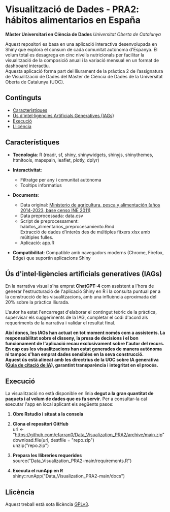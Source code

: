 # Visualització de Dades - PRA2: hábitos alimentarios en España

**Màster Universitari en Ciència de Dades**
*Universitat Oberta de Catalunya*

Aquest repositori es basa en una aplicació interactiva desenvolupada en Shiny que explora el consum de cada comunitat autònoma d'Espanya. El volum total es desagrega en cinc nivells nutricionals per facilitar la visualització de la composició anual i la variació mensual en un format de dashboard interactiu.<br>
Aquesta aplicació forma part del lliurament de la pràctica 2 de l’assignatura de Visualització de Dades del Màster de Ciència de Dades de la Universitat Oberta de Catalunya (UOC).

## Continguts

- [Característiques](#característiques)
- [Ús d'intel·ligències Artificials Generatives (IAGs)](#ús-d'intel·ligències-artificials-generatives-(IAGs))
- [Execució](#execució)
- [Llicència](#llicència)

## Característiques

- **Tecnologia**: R (readr, sf, shiny, shinywidgets, shinyjs, shinythemes, htmltools, mapspain, leaflet, plotly, dplyr)
- **Interactivitat**:
  - Filtratge per any i comunitat autònoma
  - Tooltips informatius
- **Documents**:
  - Data original: [Ministerio de agricultura, pesca y alimentación (años 2014-2023, base censo INE 2011)](https://www.mapa.gob.es/es/alimentacion/temas/consumo-tendencias/panel-de-consumo-alimentario/series-anuales/default.aspx)
  - Data preprocessada: data.csv
  - Script de preprocessament: hábitos_alimentarios_preprocesamiento.Rmd
    <br>Extracció de dades d'interès des de múltiples fitxers xlsx amb múltiples fulles.
  - Aplicació: app.R

- **Compatibilitat**: Compatible amb navegadors moderns (Chrome, Firefox, Edge) que suportin aplicacions Shiny

## Ús d'intel·ligències artificials generatives (IAGs)

En la narrativa visual s'ha emprat **ChatGPT-4** com assistent a l'hora de generar l'estructuració de l'aplicació Shiny en R i la consulta puntual per a la construcció de les visualitzacions, amb una influència aproximada del 20% sobre la pràctica lliurada.

L'autor ha estat l'encarregat d'elaborar el contingut teòric de la pràctica, supervisar els suggeriments de la IAG, completar el codi d'acord als requeriments de la narrativa i validar el resultat final.<br>

**Així doncs, les IAGs han actuat en tot moment només com a assistents. La responsabilitat sobre el disseny, la presa de decisions i el bon funcionament de l'aplicació recau exclusivament sobre l'autor del recurs.<br>
En cap cas les visualitzacions han estat generades de manera autònoma ni tampoc s'han emprat dades sensibles en la seva construcció.<br>
Aquest ús està alineat amb les directrius de la UOC sobre IA generativa ([Guia de citació de IA](https://openaccess.uoc.edu/bitstream/10609/148823/1/U2_17_GuiaCitarIA_CAT.pdf)), garantint transparència i integritat en el procés.**

## Execució
La visualització no està disponible en línia **degut a la gran quantitat de paquets i al volum de dades que es fa servir**. Per a consultar-la cal executar l'app en local aplicant els següents pasos:

1. **Obre Rstudio i situat a la consola**
2. **Clona el repositori GitHub**
   <br>url <- "https://github.com/efarran0/Data_Visualization_PRA2/archive/main.zip"
   <br>download.file(url, destfile = "repo.zip")
   <br>unzip("repo.zip")

4. **Prepara les llibreries requerides**
   <br>source("Data_Visualization_PRA2-main/requirements.R")
5. **Executa el runApp en R**
   <br>shiny::runApp("Data_Visualization_PRA2-main/docs")

## Llicència

Aquest treball està sota llicència [GPLv3](https://www.gnu.org/licenses/gpl-3.0.html).
